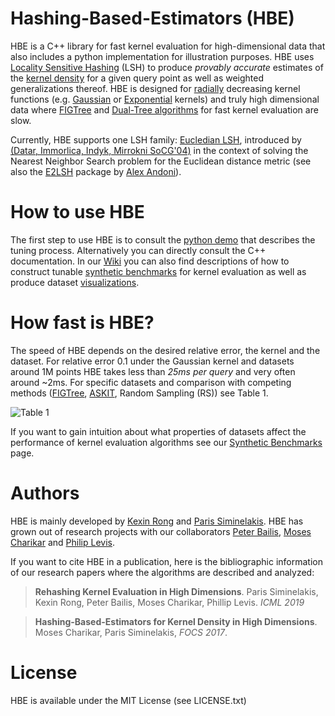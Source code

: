 # Hashing-Based-Estimators (HBE)
HBE is a C++ library for fast kernel evaluation for high-dimensional data that also includes a python implementation for illustration purposes. HBE uses [Locality Sensitive Hashing](https://en.wikipedia.org/wiki/Locality-sensitive_hashing) (LSH) to produce *provably accurate* estimates of the [kernel density](https://en.wikipedia.org/wiki/Kernel_density_estimation#Definition) for a given query point as well as weighted generalizations thereof. HBE is designed for [radially](https://en.wikipedia.org/wiki/Radial_basis_function) decreasing kernel functions (e.g. [Gaussian](https://en.wikipedia.org/wiki/Radial_basis_function_kernel) or [Exponential](http://www.jmlr.org/papers/volume2/genton01a/genton01a.pdf) kernels) and truly high dimensional data where [FIGTree](http://users.umiacs.umd.edu/~morariu/figtree/) and [Dual-Tree algorithms](http://jmlr.org/papers/volume16/curtin15a/curtin15a.pdf) for fast kernel evaluation are slow. 

Currently, HBE supports one LSH family: [Eucledian LSH](http://mlwiki.org/index.php/Euclidean_LSH), introduced by [(Datar, Immorlica, Indyk, Mirrokni SoCG'04)](https://dl.acm.org/citation.cfm?id=997857) in the context of solving the Nearest Neighbor Search problem for the Euclidean distance metric (see also the [E2LSH](https://www.mit.edu/~andoni/LSH/) package by [Alex Andoni](https://www.mit.edu/~andoni/)). 

# How to use HBE

The first step to use HBE is to consult the [python demo](https://github.com/stanford-futuredata/hbe/wiki/Python-Demo) that describes the tuning process. Alternatively you can directly consult the C++ documentation. In our [Wiki](https://github.com/stanford-futuredata/hbe/wiki) you can also find descriptions of how to construct tunable [synthetic benchmarks](https://github.com/stanford-futuredata/hbe/wiki/Synthetic-benchmarks) for kernel evaluation as well as produce dataset [visualizations](https://github.com/stanford-futuredata/hbe/wiki/Visualizations).

# How fast is HBE? 

The speed of HBE depends on the desired relative error, the kernel and the dataset. For relative error 0.1 under the Gaussian kernel and datasets around 1M points HBE takes less than *25ms per query* and very often around ~2ms. For specific datasets and comparison with competing methods ([FIGTree](http://users.umiacs.umd.edu/~morariu/figtree/), [ASKIT](http://padas.ices.utexas.edu/libaskit/), Random Sampling (RS)) see Table 1. 

![Table 1](https://github.com/stanford-futuredata/hbe/blob/clean/experiments/experiments_hbe.png "Table 1")

If you want to gain intuition about what properties of datasets affect the performance of kernel evaluation algorithms see our [Synthetic Benchmarks](https://github.com/stanford-futuredata/hbe/wiki/Synthetic-benchmarks) page.

# Authors 

HBE is mainly developed by [Kexin Rong](https://kexinrong.github.io/) and [Paris Siminelakis](https://web.stanford.edu/~psimin/). HBE has grown out of research projects with our collaborators [Peter Bailis](http://www.bailis.org/), [Moses Charikar](https://engineering.stanford.edu/people/moses-charikar) and [Philip Levis](http://csl.stanford.edu/~pal/).

If you want to cite HBE in a publication, here is the bibliographic information of our research papers where the algorithms are described and analyzed:

> **Rehashing Kernel Evaluation in High Dimensions**. Paris Siminelakis, Kexin Rong, Peter Bailis, Moses Charikar, Phillip Levis. 
> *ICML 2019*

> **Hashing-Based-Estimators for Kernel Density in High Dimensions**. Moses Charikar, Paris Siminelakis, *FOCS 2017*.

# License

HBE is available under the MIT License (see LICENSE.txt)

